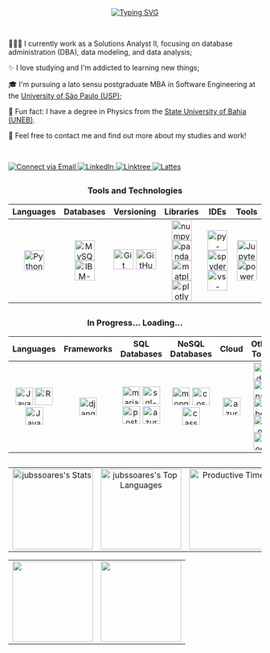 <p align="center">
    <a href="https://git.io/typing-svg">
        <img src="https://readme-typing-svg.herokuapp.com?font=Fira+Code&weight=100&size=30&pause=1000&color=AE82CF&center=true&vCenter=true&random=false&width=1000&lines=Hello%2C+world!" alt="Typing SVG" />
    </a>
</p>


<br>

<p>👩🏻‍💻 I currently work as a Solutions Analyst II, focusing on database administration (DBA), data modeling, and data analysis;</p>
<p>✨ I love studying and I'm addicted to learning new things;</p>
<p>🎓 I'm pursuing a lato sensu postgraduate MBA in Software Engineering at the <a href="https://uspdigital.usp.br/apolo/apoObterCurso?cod_curso=110100076&cod_edicao=23004&numseqofeedi=1">University of São Paulo (USP)</a>;</p>
<p>🔭 Fun fact: I have a degree in Physics from the <a href="https://www.dcet1.uneb.br/licenciatura-em-fisica/">State University of Bahia (UNEB)</a>.</p>
<p>💬 Feel free to contact me and find out more about my studies and work!</p>

<br>

<p>
  <a href="mailto:eujulianasilvasoares@gmail.com">
    <img src="https://img.shields.io/badge/-email-D14836?style=for-the-badge&logo=gmail&logoColor=white" alt="Connect via Email" />
  </a>
  <a href="https://www.linkedin.com/in/julianasilvasoares/">
    <img src="https://img.shields.io/badge/LinkedIn-0077B5?style=for-the-badge&logo=linkedin&logoColor=white" alt="LinkedIn" />
  </a>
  <a href="https://linktr.ee/jubssoares">
    <img src="https://img.shields.io/badge/linktree-39E09B?style=for-the-badge&logo=linktree&logoColor=white" alt="Linktree" />
  </a>
  <a href="http://lattes.cnpq.br/7348547730589925">
    <img src="https://img.shields.io/badge/-Lattes-lightblue?style=for-the-badge&logo=bookstack&logoColor=white" alt="Lattes" />
  </a>
</p>

<h2></h2>

<div align = "center">
   <h3>Tools and Technologies</h3>
<table>
  <thead>
    <tr>
      <th><strong>Languages</strong></th>
      <th><strong>Databases</strong></th>
      <th><strong>Versioning</strong></th>
      <th><strong>Libraries</strong></th>
      <th><strong>IDEs</strong></th>
      <th><strong>Tools</strong></th>
    </tr>
  </thead>
  <tbody>
    <tr>
      <td align="center"><img alt="Python" width="40" height="40" src="https://cdn.jsdelivr.net/gh/devicons/devicon/icons/python/python-original.svg" /></td>
      <td align="center">
        <img alt="MySQL" width="40" height="40" src="https://cdn.jsdelivr.net/gh/devicons/devicon/icons/mysql/mysql-original.svg" />
        <img alt="IBM-DB2" width="40" height="40" src="https://dbdb.io/media/logos/ibm-db2-vertical.svg" />
      </td>
      <td align="center">
        <img alt="Git" width="40" src="https://cdn.jsdelivr.net/gh/devicons/devicon@latest/icons/git/git-original.svg" />
        <img alt="GitHub" width="40" src="https://cdn.jsdelivr.net/gh/devicons/devicon@latest/icons/github/github-original.svg" />
      </td>
      <td align="center">
        <img alt="numpy" width="40" height="40" src="https://cdn.jsdelivr.net/gh/devicons/devicon@latest/icons/numpy/numpy-original.svg" />
        <img alt="pandas" width="40" height="40" src="https://cdn.jsdelivr.net/gh/devicons/devicon@latest/icons/pandas/pandas-original.svg" />
        <img alt="matplotlib" width="40" height="40" src="https://cdn.jsdelivr.net/gh/devicons/devicon@latest/icons/matplotlib/matplotlib-original.svg" />
        <img alt="plotly" width="40" height="40" src="https://cdn.jsdelivr.net/gh/devicons/devicon@latest/icons/plotly/plotly-original.svg" />
      </td>
      <td align="center">
        <img alt="py-charm" width="40" height="40" src="https://cdn.jsdelivr.net/gh/devicons/devicon@latest/icons/pycharm/pycharm-original.svg" />
        <img alt="spyder" width="40" height="40" src="https://cdn.jsdelivr.net/gh/devicons/devicon@latest/icons/spyder/spyder-original.svg" />
        <img alt="vs-code" width="40" height="40" src="https://cdn.jsdelivr.net/gh/devicons/devicon@latest/icons/vscode/vscode-original.svg" />
      </td>
      <td align="center">
        <img alt="Jupyter" width="40" height="40" src="https://cdn.jsdelivr.net/gh/devicons/devicon@latest/icons/jupyter/jupyter-original.svg" />
        <img alt="power-bi" width="40" height="40" src="https://github.com/microsoft/PowerBI-Icons/blob/main/SVG/Power-BI.svg" />
      </td>
    </tr>
  </tbody>
</table>

<h2></h2>

<div align = "center">
   <h3>In Progress... Loading...</h3>
   <table>
  <thead>
    <tr>
      <th><strong>Languages</strong></th>
      <th><strong>Frameworks</strong></th>
      <th><strong>SQL Databases</strong></th>
      <th><strong>NoSQL Databases</strong></th>
      <th><strong>Cloud</strong></th>
      <th><strong>Other Tools</strong></th>
    </tr>
  </thead>
  <tbody>
    <tr>
      <td align="center">
        <img alt="Java" width="35" height="35" src="https://cdn.jsdelivr.net/gh/devicons/devicon/icons/java/java-original.svg" />
        <img alt="R" width="35" height="35" src="https://cdn.jsdelivr.net/gh/devicons/devicon@latest/icons/r/r-original.svg" />
        <img alt="JavaScript" width="35" height="35" src="https://cdn.jsdelivr.net/gh/devicons/devicon@latest/icons/javascript/javascript-original.svg" />
      </td>
      <td align="center">
        <img alt="django" width="35" height="35" src="https://cdn.jsdelivr.net/gh/devicons/devicon/icons/django/django-plain.svg" />
      </td>
      <td align="center">
        <img alt="maria-db" width="35" height="35" src="https://cdn.jsdelivr.net/gh/devicons/devicon@latest/icons/mariadb/mariadb-original.svg" />
        <img alt="sql-lite" width="35" height="35" src="https://cdn.jsdelivr.net/gh/devicons/devicon@latest/icons/sqlite/sqlite-original.svg" />
        <img alt="postgree-sql" width="35" height="35" src="https://cdn.jsdelivr.net/gh/devicons/devicon@latest/icons/postgresql/postgresql-original.svg" />
        <img alt="azure-sql-db" width="35" height="35" src="https://cdn.jsdelivr.net/gh/devicons/devicon@latest/icons/azuresqldatabase/azuresqldatabase-original.svg" />
      </td>
      <td align="center">
        <img alt="mongo-db" width="35" height="35" src="https://cdn.jsdelivr.net/gh/devicons/devicon@latest/icons/mongodb/mongodb-plain.svg" />
        <img alt="cosmos-db" width="35" height="35" src="https://cdn.jsdelivr.net/gh/devicons/devicon@latest/icons/cosmosdb/cosmosdb-original.svg" />
        <img alt="cassandra" width="35" height="35" src="https://cdn.jsdelivr.net/gh/devicons/devicon@latest/icons/cassandra/cassandra-original.svg" />
      </td>
      <td align="center">
        <img alt="azure" width="35" height="35" src="https://cdn.jsdelivr.net/gh/devicons/devicon@latest/icons/azure/azure-original.svg" />
      </td>
      <td align="center">
        <img alt="arduino" width="35" height="35" src="https://cdn.jsdelivr.net/gh/devicons/devicon@latest/icons/arduino/arduino-original.svg" />
        <img alt="apache-spark" width="35" height="35" src="https://cdn.jsdelivr.net/gh/devicons/devicon@latest/icons/apachespark/apachespark-original.svg" />
        <img alt="dbeaver" width="35" height="35" src="https://cdn.jsdelivr.net/gh/devicons/devicon@latest/icons/dbeaver/dbeaver-original.svg" />
        <img alt="json" width="35" height="35" src="https://cdn.jsdelivr.net/gh/devicons/devicon@latest/icons/json/json-original.svg" />
        <img alt="docker" width="35" height="35" src="https://cdn.jsdelivr.net/gh/devicons/devicon@latest/icons/docker/docker-plain.svg" />
      </td>
    </tr>
  </tbody>
</table>
          
 </div>

<h2></h2>


<table>
  <tr>
    <td align="center">
      <img src="https://github-readme-stats.vercel.app/api?username=jubssoares&theme=material-palenight&show_icons=true&hide_border=true&count_private=false" alt="jubssoares's Stats" height="160 px" />
    </td>
    <td align="center">
      <img src="https://github-readme-stats.vercel.app/api/top-langs/?username=jubssoares&theme=material-palenight&show_icons=true&hide_border=true&layout=compact" alt="jubssoares's Top Languages" height="160 px" />
    </td>
    <td align="center">
      <img src="http://github-profile-summary-cards.vercel.app/api/cards/productive-time?username=jubssoares&theme=material_palenight&utcOffset=-3" alt="Productive Time" height="160 px" />
    </td>
  </tr>
</table>


<table>
  <tr>
    <td align="center">
      <img src="http://github-profile-summary-cards.vercel.app/api/cards/profile-details?username=jubssoares&theme=material_palenight" height="160 px" />
    </td>
    <td align="center">
      <img src="https://github-readme-streak-stats.herokuapp.com/?user=jubssoares&theme=material-palenight&hide_border=true" height="160 px" />
    </td>
  </tr>
</table>

